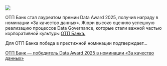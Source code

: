 <!--2025-06-02 13:16:25-->
<div class="yb">
  <div class="rss habr"><img src="https://habrastorage.org/getpro/habr/upload_files/c95/766/0ce/c957660cea62c4b4289091813fda1514.jpg" /><p>ОТП Банк&nbsp;стал лауреатом премии&nbsp;Data Award 2025, получив награду в номинации&nbsp;«За качество данных». Жюри высоко оценило успешную реализацию процессов&nbsp;Data Governance, которые стали важной частью корпоративной культуры <a href="https://t.me/+KQAG8ecT_55mZDYy">ОТП Банка.</a></p><p>Для&nbsp;ОТП Банка&nbsp;победа в престижной номинации подтверждает... <p class="titl"><a href="https://habr.com/ru/companies/otpbank/news/914936/?utm_source=habrahabr&utm_medium=rss&utm_campaign=914936">ОТП Банк — победитель Data Award 2025 в номинации «За качество данных»</a></p></div>
</div>
